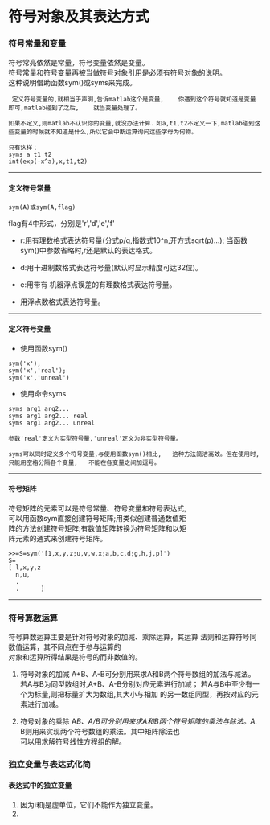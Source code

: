 # 符号对象及其表达方式

### 符号常量和变量
符号常亮依然是常量，符号变量依然是变量。  
符号常量和符号变量再被当做符号对象引用是必须有符号对象的说明。  
这种说明借助函数sym()或syms来完成。

` 定义符号变量的,就相当于声明,告诉matlab这个是变量,   
你遇到这个符号就知道是变量即可,matlab碰到了之后,   
就当变量处理了。`

`如果不定义,则matlab不认识你的变量,就没办法计算.`
`如a,t1,t2不定义一下,matlab碰到这些变量的时候就不知道是什么,所以它会中断运算询问这些字母为何物。`

```
只有这样：
syms a t1 t2
int(exp(-x^a),x,t1,t2)

```

---
#### 定义符号常量

```
sym(A)或sym(A,flag)
```
flag有4中形式，分别是'r','d','e','f'  

  * r:用有理数格式表达符号量(分式p/q,指数式10^n,开方式sqrt(p)...);
      当函数sym()中参数省略时,r还是默认的表达格式。

  * d:用十进制数格式表达符号量(默认时显示精度可达32位)。

  * e:用带有 机器浮点误差的有理数格式表达符号量。

  * 用浮点数格式表达符号量。  

---

#### 定义符号变量

* 使用函数sym()

```
sym('x');
sym('x','real');
sym('x','unreal')

```

* 使用命令syms

```
syms arg1 arg2...
syms arg1 arg2... real
syms arg1 arg2... unreal

参数'real'定义为实型符号量,'unreal'定义为非实型符号量。  
```

`syms可以同时定义多个符号变量,与使用函数sym()相比,  
这种方法简洁高效。但在使用时,只能用空格分隔各个变量,  
不能在各变量之间加逗号。`

---

#### 符号矩阵

符号矩阵的元素可以是符号常量、符号变量和符号表达式,  
可以用函数sym直接创建符号矩阵;用类似创建普通数值矩  
阵的方法创建符号矩阵;有数值矩阵转换为符号矩阵和以矩  
阵元素的通式来创建符号矩阵。

```
>>=S=sym('[1,x,y,z;u,v,w,x;a,b,c,d;g,h,j,p]')
S=
[ l,x,y,z
  n,u,
  .
  .      ]

```

---

### 符号算数运算
符号算数运算主要是针对符号对象的加减、乘除运算，其运算  法则和运算符号同数值运算，其不同点在于参与运算的  
对象和运算所得结果是符号的而非数值的。

1. 符号对象的加减
A+B、A-B可分别用来求A和B两个符号数组的加法与减法。  
若A与B为同型数组时,A+B、A-B分别对应元素进行加减；
若A与B中至少有一个为标量,则把标量扩大为数组,其大小与相加 的另一数组同型，再按对应的元素进行加减。  

2. 符号对象的乘除
A*B、A/B可分别用来求A和B两个符号矩阵的乘法与除法。A.* B则用来实现两个符号数组的乘法。其中矩阵除法也  
可以用求解符号线性方程组的解。  

### 独立变量与表达式化简

#### 表达式中的独立变量

1. 因为i和j是虚单位，它们不能作为独立变量。
2. 

